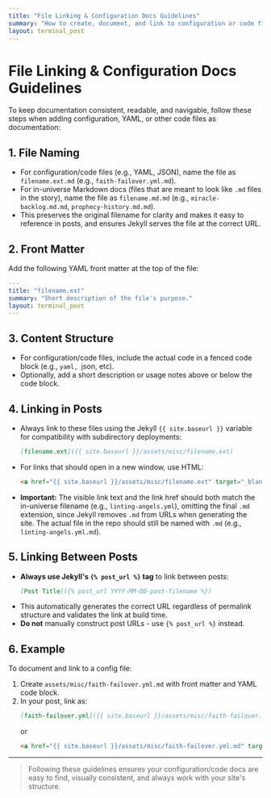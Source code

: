 ```yaml
---
title: "File Linking & Configuration Docs Guidelines"
summary: "How to create, document, and link to configuration or code files in the Divine DevOps Universe."
layout: terminal_post
---
```


# File Linking & Configuration Docs Guidelines

To keep documentation consistent, readable, and navigable, follow these steps when adding configuration, YAML, or other code files as documentation:

## 1. File Naming
- For configuration/code files (e.g., YAML, JSON), name the file as `filename.ext.md` (e.g., `faith-failover.yml.md`).
- For in-universe Markdown docs (files that are meant to look like `.md` files in the story), name the file as `filename.md.md` (e.g., `miracle-backlog.md.md`, `prophecy-history.md.md`).
- This preserves the original filename for clarity and makes it easy to reference in posts, and ensures Jekyll serves the file at the correct URL.

## 2. Front Matter
Add the following YAML front matter at the top of the file:
```yaml
---
title: "filename.ext"
summary: "Short description of the file's purpose."
layout: terminal_post
---
```

## 3. Content Structure
- For configuration/code files, include the actual code in a fenced code block (e.g., ```yaml, ```json, etc).
- Optionally, add a short description or usage notes above or below the code block.

## 4. Linking in Posts
- Always link to these files using the Jekyll `{{ site.baseurl }}` variable for compatibility with subdirectory deployments:
  ```markdown
  [filename.ext]({{ site.baseurl }}/assets/misc/filename.ext)
  ```
- For links that should open in a new window, use HTML:
  ```html
  <a href="{{ site.baseurl }}/assets/misc/filename.ext" target="_blank" rel="noopener">filename.ext</a>
  ```
- **Important:** The visible link text and the link href should both match the in-universe filename (e.g., `linting-angels.yml`), omitting the final `.md` extension, since Jekyll removes `.md` from URLs when generating the site. The actual file in the repo should still be named with `.md` (e.g., `linting-angels.yml.md`).

## 5. Linking Between Posts
- **Always use Jekyll's `{% post_url %}` tag** to link between posts:
  ```markdown
  [Post Title]({% post_url YYYY-MM-DD-post-filename %})
  ```
- This automatically generates the correct URL regardless of permalink structure and validates the link at build time.
- **Do not** manually construct post URLs - use `{% post_url %}` instead.

## 6. Example
To document and link to a config file:
1. Create `assets/misc/faith-failover.yml.md` with front matter and YAML code block.
2. In your post, link as:
   ```markdown
   [faith-failover.yml]({{ site.baseurl }}/assets/misc/faith-failover.yml.md)
   ```
   or
   ```html
   <a href="{{ site.baseurl }}/assets/misc/faith-failover.yml.md" target="_blank" rel="noopener">faith-failover.yml</a>
   ```

---

> Following these guidelines ensures your configuration/code docs are easy to find, visually consistent, and always work with your site's structure.
